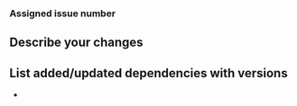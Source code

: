 ### Assigned issue number
<!-- Leave empty if none. Example: close #8, close #32 -->


## Describe your changes
<!-- optional, but would be nice -->


## List added/updated dependencies with versions
<!-- Leave empty if none. -->
-
